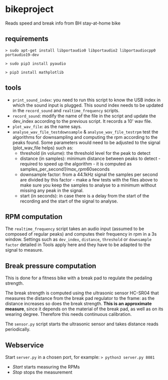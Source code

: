 # bikeproject
Reads speed and break info from BH stay-at-home bike

## requirements

`> sudo apt-get install libportaudio0 libportaudio2 libportaudiocpp0 portaudio19-dev`

`> sudo pip3 install pyaudio`

`> pip3 install mathplotlib`

## tools

* `print_sound_index`: you need to run this script to know the USB index in which the sound input is plugged. This sound index needs to be updated in the `record_sound` and `realtime_frequency` scripts.
* `record_sound`: modify the name of the file in the script and update the dev_index according to the previous script. It records a 10' wav file.
* `plot_wav_file`: as the name says.
* `analyse_wav_file_testdownsample` & `analyse_wav_file_testrpm` test the algorithms for downsampling and computing the rpm according to the peaks found. Some parameters would need to be adjusted to the signal (plot_wav_file helps) such as:
  * threshold (in volume): the threshold level for the peak to detect
  * distance (in samples): minimum distance between peaks to detect - required to speed up the algorithm - it is computed as samples_per_second*1/max_rpm*60seconds
  * downsample factor: from a 44.1kHz signal the samples per second are divided by this factor - make a few tests with the files above to make sure you keep the samples to analyse to a minimum without missing any peak in the signal.
  * start (in seconds): in case there is a delay from the start of the recording and the start of the signal to analyse.
  
 ## RPM computation
 
 The `realtime_frequency` script takes an audio input (assumed to be composed of regular peaks) and computes their frequency in rpm in a 3s window.
 Settings such as `dev_index`, `distance`, `threshold` or `downsample factor` detailed in Tools apply here and they have to be adapted to the signal to measure.
 
## Break pressure computation

This is done for a fitness bike with a break pad to regulate the pedaling strength.

The break strength is computed using the ultrasonic sensor HC-SR04 that measures the distance from the break pad regulator to the frame: as the distance increases so does the break strength. **This is an approximate measure**, since it depends on the material of the break pad, as well as on its wearing degree. Therefore this needs continuous calibration.

The `sensor.py` script starts the ultrasonic sensor and takes distance reads periodically.

## Webservice

Start `server.py` in a chosen port, for example: `> python3 server.py 8081` 
* *Start* starts measuring the RPMs
* *Stop* stops the measurement
